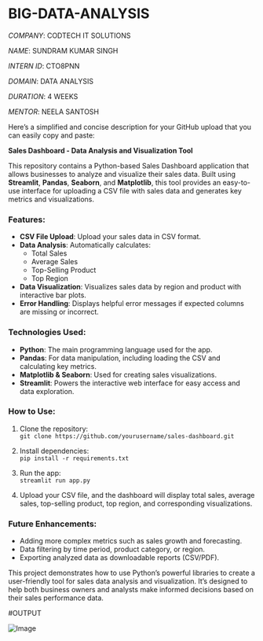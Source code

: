 # BIG-DATA-ANALYSIS

*COMPANY*: CODTECH IT SOLUTIONS

*NAME*: SUNDRAM KUMAR SINGH

*INTERN ID*: CTO8PNN

*DOMAIN*: DATA ANALYSIS

*DURATION*: 4 WEEKS

*MENTOR*: NEELA SANTOSH

Here’s a simplified and concise description for your GitHub upload that you can easily copy and paste:


**Sales Dashboard - Data Analysis and Visualization Tool**

This repository contains a Python-based Sales Dashboard application that allows businesses to analyze and visualize their sales data. Built using **Streamlit**, **Pandas**, **Seaborn**, and **Matplotlib**, this tool provides an easy-to-use interface for uploading a CSV file with sales data and generates key metrics and visualizations.

### Features:
- **CSV File Upload**: Upload your sales data in CSV format.
- **Data Analysis**: Automatically calculates:
  - Total Sales
  - Average Sales
  - Top-Selling Product
  - Top Region
- **Data Visualization**: Visualizes sales data by region and product with interactive bar plots.
- **Error Handling**: Displays helpful error messages if expected columns are missing or incorrect.

### Technologies Used:
- **Python**: The main programming language used for the app.
- **Pandas**: For data manipulation, including loading the CSV and calculating key metrics.
- **Matplotlib & Seaborn**: Used for creating sales visualizations.
- **Streamlit**: Powers the interactive web interface for easy access and data exploration.

### How to Use:
1. Clone the repository:  
   `git clone https://github.com/yourusername/sales-dashboard.git`
2. Install dependencies:  
   `pip install -r requirements.txt`
3. Run the app:  
   `streamlit run app.py`
   
4. Upload your CSV file, and the dashboard will display total sales, average sales, top-selling product, top region, and corresponding visualizations.

### Future Enhancements:
- Adding more complex metrics such as sales growth and forecasting.
- Data filtering by time period, product category, or region.
- Exporting analyzed data as downloadable reports (CSV/PDF).

This project demonstrates how to use Python’s powerful libraries to create a user-friendly tool for sales data analysis and visualization. It’s designed to help both business owners and analysts make informed decisions based on their sales performance data.

#OUTPUT

![Image](https://github.com/user-attachments/assets/e40cd09a-288c-4084-8732-74a39cbaf8a7)
